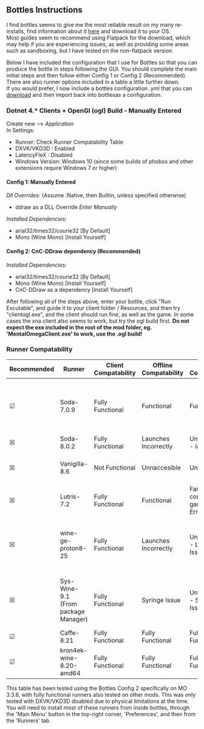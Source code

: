 ## Bottles Instructions
I find bottles seems to give me the most reliable result on my many re-installs, find information about it [here](https://usebottles.com) and download it to your OS.<br>
Most guides seem to recommend using Flatpack for the download, which may help if you are experiencing issues, as well as providing some areas such as sandboxing, but I have tested on the non-flatpack version.

Below I have included the configuration that I use for Bottles so that you can produce the bottle in steps following the GUI. You should complete the main initial steps and then follow either Config 1 or Config 2 (Recommended).  There are also runner options included in a table a little further down.<br>
If you would prefer, I now include a bottles configuration .yml that you can [download](Assets/CnCNet_Bottles_Config.yml) and then import back into bottlesas a configuration.

### Dotnet 4.* Clients + OpenGl (ogl) Build - Manually Entered

Create new --> *Application* <br>
In Settings: <br>
- Runner: Check Runner Compatability Table <br>
- DXVK/VKD3D : Enabled <br>
- LatencyFleX : Disabled <br>
- Windows Version: Windows 10 (since some builds of phobos and other extensions require Windows 7 or higher) <br>

#### Config 1: Manually Entered

*Dll Overrides:*  (Assume :Native, then Builtin, unless specified otherwise)<br>
- ddraw as a DLL Override *Enter Manually* <br>

*Installed Dependencies:* <br>
- arial32/times32/courie32 [By Default] <br>
- Mono (Wine Mono) [Install Yourself] <br>


#### Config 2: CnC-DDraw dependency (Recommended)

*Installed Dependencies:*<br>
- arial32/times32/courie32 [By Default]<br>
- Mono (Wine Mono) [Install Yourself]<br>
- CnC-DDraw as a dependency [Install Yourself]<br>



After following all of the steps above, enter your bottle, click "Run Excutable", and guide it to your client folder / Resources, and then try "clientogl.exe", and the client should run fine, as well as the game. In some cases the xna client also seems to work, but try the ogl build first. **Do not expect the exe included in the root of the mod folder, eg. 'MentalOmegaClient.exe' to work, use the .ogl build!**<br>

### Runner Compatability
| Recommended | Runner | Client Compatability | Offline Compatability | Online Compatability | Notes |
| ------------ | ------------ | ------------- | ------------- | ------------- | ------------- |
| &#x2611; | Soda-7.0.9 | Fully Functional | Functional | Functional | Pressing esc --> Game Controls instantly closes gamemd |
| &#x2612; | Soda-8.0.2 | Fully Functional | Launches Incorrectly  | Unaccessible - launch Issue|  |
| &#x2612; | Vanigilla-8.6 | Not Functional | Unnaccesible  | Unaccessible | Error upon launching the client |
| &#x2612; | Lutris-7.2 | Fully Functional | Functional | Fails to connect to gamesurge - Error Denied | Port/ICMP Issue? |
| &#x2612; | wine-ge-proton8-25 | Fully Functional | Launches Incorrectly | Unaccessible - Launch Issue | Pressing esc --> Game Controls instantly closes gamemd |
| &#x2612; | Sys-Wine-9.1 (From package Manager) | Fully Functional | Syringe Issue | Unaccessible - Syringe Issue | Pressing esc --> Game Controls instantly closes gamemd |
| &#x2611; | Caffe-8.21 | Fully Functional | Fully Functional | Fully Functional | |
| &#x2611; | kron4ek-wine-8.20-amd64 | Fully Functional | Fully Functional | Fully Functional | |

This table has been tested using the Bottles Config 2 specifically on MO 3.3.6, with fully functional runners also tested on other mods. This was only tested with DXVK/VKD3D disabled due to physical limitations at the time.
You will need to install most of these runners from inside bottles, through the 'Main Menu' button in the top-right corner, 'Preferences', and then from the 'Runners' tab. 
